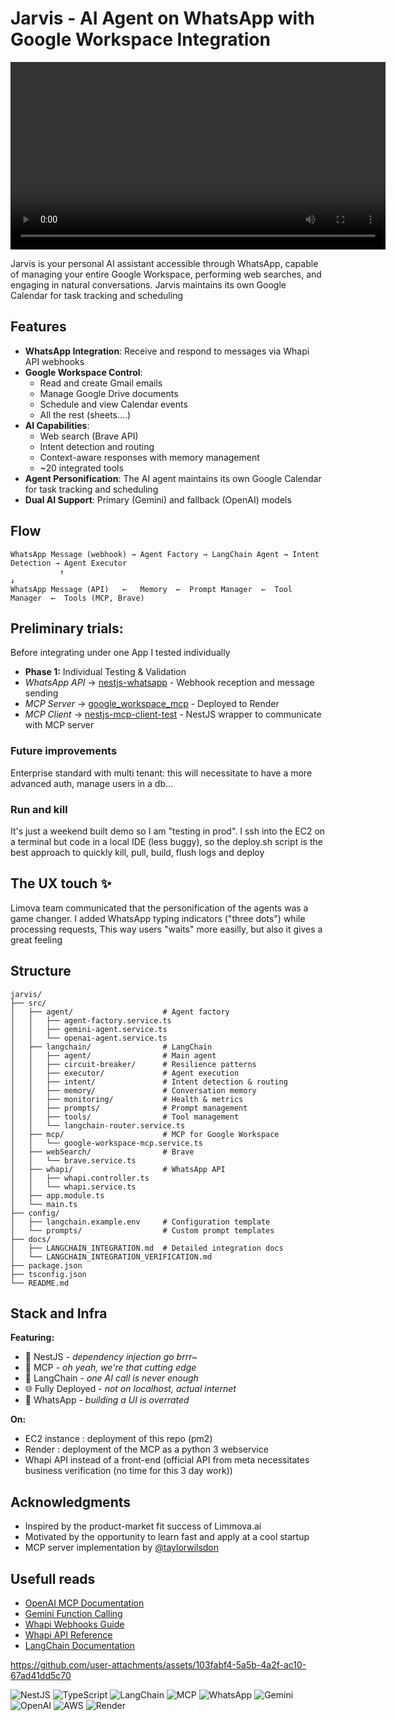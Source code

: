 # Jarvis -  AI Agent on WhatsApp with Google Workspace Integration


<p align="center">
  <video width="600" controls>
    <source src="https://github.com/user-attachments/assets/1a90eb37-e693-4ffe-92ba-9a3b5605ac98" type="video/mp4">
    Your browser does not support the video tag.
  </video>
</p>


Jarvis is your personal AI assistant accessible through WhatsApp, capable of managing your entire Google Workspace, performing web searches, and engaging in natural conversations.
Jarvis maintains its own Google Calendar for task tracking and scheduling

##  Features

- **WhatsApp Integration**: Receive and respond to messages via Whapi API webhooks
- **Google Workspace Control**: 
  - Read and create Gmail emails
  - Manage Google Drive documents
  - Schedule and view Calendar events
  - All the rest (sheets....)
- **AI Capabilities**:
  - Web search (Brave API)
  - Intent detection and routing
  - Context-aware responses with memory management
  - ~20 integrated tools
- **Agent Personification**: The AI agent maintains its own Google Calendar for task tracking and scheduling
- **Dual AI Support**: Primary (Gemini) and fallback (OpenAI) models


## Flow

```
WhatsApp Message (webhook) → Agent Factory → LangChain Agent → Intent Detection → Agent Executor
           ↑                                                                           ↓
WhatsApp Message (API)   ←   Memory  ←  Prompt Manager  ←  Tool Manager  ←  Tools (MCP, Brave)
```

## Preliminary trials:
Before integrating under one App I tested individually
- **Phase 1:** Individual Testing & Validation
- *WhatsApp API* → [nestjs-whatsapp](https://github.com/lmangall/nestjs-whatsapp) - Webhook reception and message sending
- *MCP Server* → [google_workspace_mcp](https://github.com/lmangall/google_workspace_mcp) - Deployed to Render
- *MCP Client* → [nestjs-mcp-client-test](https://github.com/lmangall/nestjs-mcp-client-test) - NestJS wrapper to communicate with MCP server

### Future improvements
Enterprise standard with multi tenant: this will necessitate to have a more advanced auth, manage users in a db...


### Run and kill
It's just a weekend built demo so I am "testing in prod". I ssh into the EC2 on a terminal but code in a local IDE (less buggy), so the deploy.sh script is the best approach to quickly kill, pull, build, flush logs and deploy

## The UX touch ✨
Limova team communicated that the personification of the agents was a game changer. I added WhatsApp typing indicators ("three dots") while processing requests, This way users "waits" more easilly, but also it gives a great feeling


## Structure


```
jarvis/
├── src/
│   ├── agent/                    # Agent factory
│   │   ├── agent-factory.service.ts
│   │   ├── gemini-agent.service.ts
│   │   └── openai-agent.service.ts
│   ├── langchain/                # LangChain 
│   │   ├── agent/                # Main agent
│   │   ├── circuit-breaker/      # Resilience patterns
│   │   ├── executor/             # Agent execution
│   │   ├── intent/               # Intent detection & routing
│   │   ├── memory/               # Conversation memory
│   │   ├── monitoring/           # Health & metrics
│   │   ├── prompts/              # Prompt management
│   │   ├── tools/                # Tool management
│   │   └── langchain-router.service.ts
│   ├── mcp/                      # MCP for Google Workspace
│   │   └── google-workspace-mcp.service.ts
│   ├── webSearch/                # Brave
│   │   └── brave.service.ts
│   ├── whapi/                    # WhatsApp API 
│   │   ├── whapi.controller.ts
│   │   └── whapi.service.ts
│   ├── app.module.ts
│   └── main.ts
├── config/
│   ├── langchain.example.env     # Configuration template
│   └── prompts/                  # Custom prompt templates
├── docs/
│   ├── LANGCHAIN_INTEGRATION.md  # Detailed integration docs
│   └── LANGCHAIN_INTEGRATION_VERIFICATION.md
├── package.json
├── tsconfig.json
└── README.md
```

## Stack and Infra

**Featuring:**
- 🪺 NestJS - *dependency injection go brrr~*
- 🍆 MCP - *oh yeah, we're that cutting edge*
- 🦜 LangChain - *one AI call is never enough*
- 🌐 Fully Deployed - *not on localhost, actual internet*
- 📱 WhatsApp - *building a UI is overrated*

**On:**
- EC2 instance : deployment of this repo (pm2)
- Render : deployment of the MCP as a python 3 webservice
- Whapi API instead of a front-end (official API from meta necessitates business verification (no time for this 3 day work))



## Acknowledgments

- Inspired by the product-market fit success of Limmova.ai
- Motivated by the opportunity to learn fast and apply at a cool startup
- MCP server implementation by [@taylorwilsdon](https://github.com/taylorwilsdon)



## Usefull reads

- [OpenAI MCP Documentation](https://platform.openai.com/docs/mcp)
- [Gemini Function Calling](https://ai.google.dev/gemini-api/docs/function-calling)
- [Whapi Webhooks Guide](https://support.whapi.cloud/help-desk/receiving/webhooks/where-to-find-the-webhook-url)
- [Whapi API Reference](https://whapi.readme.io/reference/checkhealth)
- [LangChain Documentation](https://js.langchain.com/docs/)








https://github.com/user-attachments/assets/103fabf4-5a5b-4a2f-ac10-67ad41dd5c70







![NestJS](https://img.shields.io/badge/NestJS-E0234E?style=for-the-badge&logo=nestjs&logoColor=white)
![TypeScript](https://img.shields.io/badge/TypeScript-3178C6?style=for-the-badge&logo=typescript&logoColor=white)
![LangChain](https://img.shields.io/badge/🦜_LangChain-2C3E50?style=for-the-badge)
![MCP](https://img.shields.io/badge/MCP-6366F1?style=for-the-badge&logo=protocol&logoColor=white)
![WhatsApp](https://img.shields.io/badge/WhatsApp-25D366?style=for-the-badge&logo=whatsapp&logoColor=white)
![Gemini](https://img.shields.io/badge/Google_Gemini-4285F4?style=for-the-badge&logo=google&logoColor=white)
![OpenAI](https://img.shields.io/badge/OpenAI-412991?style=for-the-badge&logo=openai&logoColor=white)
![AWS](https://img.shields.io/badge/AWS_EC2-FF9900?style=for-the-badge&logo=amazon-aws&logoColor=white)
![Render](https://img.shields.io/badge/Render-46E3B7?style=for-the-badge&logo=render&logoColor=white)
